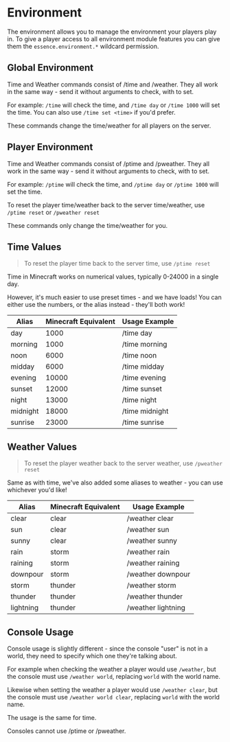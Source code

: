 # Environment
The environment allows you to manage the environment your players play in. To give a player access to all environment
module features you can give them the `essence.environment.*` wildcard permission.

## Global Environment
Time and Weather commands consist of /time and /weather.
They all work in the same way - send it without arguments to check, with to set.

For example: `/time` will check the time, and `/time day` or `/time 1000` will set the time. You can also use
`/time set <time>` if you'd prefer.

These commands change the time/weather for all players on the server.

## Player Environment
Time and Weather commands consist of /ptime and /pweather.
They all work in the same way - send it without arguments to check, with to set.

For example: `/ptime` will check the time, and `/ptime day` or `/ptime 1000` will set the time.

To reset the player time/weather back to the server time/weather, use `/ptime reset` or `/pweather reset`

These commands only change the time/weather for you.

## Time Values

> To reset the player time back to the server time, use `/ptime reset`

Time in Minecraft works on numerical values, typically 0-24000 in a single day.

However, it's much easier to use preset times - and we have loads! You can either use the numbers, or the alias instead - they'll both work!

| Alias    | Minecraft Equivalent | Usage Example  |
|----------|----------------------|----------------|
| day      | 1000                 | /time day      |
| morning  | 1000                 | /time morning  |
| noon     | 6000                 | /time noon     |
| midday   | 6000                 | /time midday   |
| evening  | 10000                | /time evening  |
| sunset   | 12000                | /time sunset   |
| night    | 13000                | /time night    |
| midnight | 18000                | /time midnight |
| sunrise  | 23000                | /time sunrise  |

## Weather Values

> To reset the player weather back to the server weather, use `/pweather reset`

Same as with time, we've also added some aliases to weather - you can use whichever you'd like!

| Alias     | Minecraft Equivalent | Usage Example      |
|-----------|----------------------|--------------------|
| clear     | clear                | /weather clear     |
| sun       | clear                | /weather sun       |
| sunny     | clear                | /weather sunny     |
| rain      | storm                | /weather rain      |
| raining   | storm                | /weather raining   |
| downpour  | storm                | /weather downpour  |
| storm     | thunder              | /weather storm     |
| thunder   | thunder              | /weather thunder   |
| lightning | thunder              | /weather lightning |

## Console Usage
Console usage is slightly different - since the console "user" is not in a world, they need to specify which one they're talking about.

For example when checking the weather a player would use `/weather`, but the console must use `/weather world`, replacing `world` with the world name.

Likewise when setting the weather a player would use `/weather clear`, but the console must use `/weather world clear`, replacing `world` with the world name.

The usage is the same for time.

Consoles cannot use /ptime or /pweather.